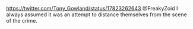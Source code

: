 https://twitter.com/Tony_Gowland/status/17823262643 @FreakyZoid I always assumed it was an attempt to distance themselves from the scene of the crime.